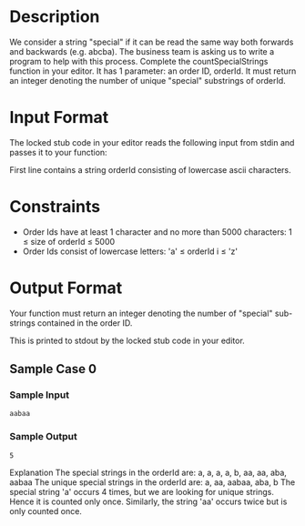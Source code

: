 # Description

We consider a string "special" if it can be read the same way both forwards and backwards (e.g. abcba). The business team is asking us to write a program to help with this process. Complete the countSpecialStrings function in your editor. It has 1 parameter: an order ID, orderId. It must return an integer denoting the number of unique "special" substrings of orderId.

# Input Format

The locked stub code in your editor reads the following input from stdin and passes it to your function:

First line contains a string orderId consisting of lowercase ascii characters.

# Constraints
* Order Ids have at least 1 character and no more than 5000 characters: 1 ≤ size of orderId ≤ 5000 
* Order Ids consist of lowercase letters: 'a' ≤ orderId i ≤ 'z'

# Output Format

Your function must return an integer denoting the number of "special" sub-strings contained in the order ID.

This is printed to stdout by the locked stub code in your editor.

## Sample Case 0

### Sample Input

    aabaa

### Sample Output

    5

Explanation The special strings in the orderId are: a, a, a, a, b, aa, aa, aba, aabaa The unique special strings in the orderId are: a, aa, aabaa, aba, b The special string 'a' occurs 4 times, but we are looking for unique strings. Hence it is counted only once. Similarly, the string 'aa' occurs twice but is only counted once.